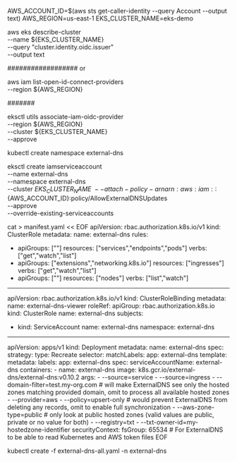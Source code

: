 

AWS_ACCOUNT_ID=$(aws sts get-caller-identity --query Account --output text)
AWS_REGION=us-east-1
EKS_CLUSTER_NAME=eks-demo

aws eks describe-cluster \
    --name ${EKS_CLUSTER_NAME} \
    --query "cluster.identity.oidc.issuer" \
    --output text

##################
or 

aws iam list-open-id-connect-providers \
       --region ${AWS_REGION} 

#######


eksctl utils associate-iam-oidc-provider \
    --region ${AWS_REGION} \
    --cluster ${EKS_CLUSTER_NAME} \
    --approve

kubectl create namespace external-dns

eksctl create iamserviceaccount \
    --name external-dns \
    --namespace external-dns \
    --cluster ${EKS_CLUSTER_NAME} \
    --attach-policy-arn arn:aws:iam::${AWS_ACCOUNT_ID}:policy/AllowExternalDNSUpdates \
    --approve \
    --override-existing-serviceaccounts



cat > manifest.yaml << EOF
apiVersion: rbac.authorization.k8s.io/v1
kind: ClusterRole
metadata:
  name: external-dns
rules:
- apiGroups: [""]
  resources: ["services","endpoints","pods"]
  verbs: ["get","watch","list"]
- apiGroups: ["extensions","networking.k8s.io"]
  resources: ["ingresses"]
  verbs: ["get","watch","list"]
- apiGroups: [""]
  resources: ["nodes"]
  verbs: ["list","watch"]
---
apiVersion: rbac.authorization.k8s.io/v1
kind: ClusterRoleBinding
metadata:
  name: external-dns-viewer
roleRef:
  apiGroup: rbac.authorization.k8s.io
  kind: ClusterRole
  name: external-dns
subjects:
- kind: ServiceAccount
  name: external-dns
  namespace: external-dns 
---
apiVersion: apps/v1
kind: Deployment
metadata:
  name: external-dns
spec:
  strategy:
    type: Recreate
  selector:
    matchLabels:
      app: external-dns
  template:
    metadata:
      labels:
        app: external-dns
    spec:
      serviceAccountName: external-dns
      containers:
      - name: external-dns
        image: k8s.gcr.io/external-dns/external-dns:v0.10.2
        args:
        - --source=service
        - --source=ingress
        - --domain-filter=test.my-org.com # will make ExternalDNS see only the hosted zones matching provided domain, omit to process all available hosted zones
        - --provider=aws
        - --policy=upsert-only # would prevent ExternalDNS from deleting any records, omit to enable full synchronization
        - --aws-zone-type=public # only look at public hosted zones (valid values are public, private or no value for both)
        - --registry=txt
        - --txt-owner-id=my-hostedzone-identifier
      securityContext:
        fsGroup: 65534 # For ExternalDNS to be able to read Kubernetes and AWS token files
EOF


kubectl create -f external-dns-all.yaml -n external-dns
